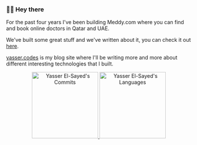 ### 👋🏼 Hey there

For the past four years I've been building Meddy.com where you can find and book online doctors in Qatar and UAE. 

We've built some great stuff and we've written about it, you can check it out [here](https://medium.com/swlh/scaling-our-aws-infrastructure-9e64e6817b8c).

[yasser.codes](https://yasser.codes) is my blog site where I'll be writing more and more about different interesting technologies that I built.

<p align="center">
   <a href="https://github.com/yelsayed">
    <img height="180em" src="https://github-readme-stats-eight-theta.vercel.app/api?username=yelsayed&count_private=true" alt="Yasser El-Sayed's Commits"/>
    <img height="180em" src="https://github-readme-stats.vercel.app/api/top-langs/?username=yelsayed&show_icons=true&layout=compact&hide=css,java" alt="Yasser El-Sayed's Languages" />
  </a>
</p>
